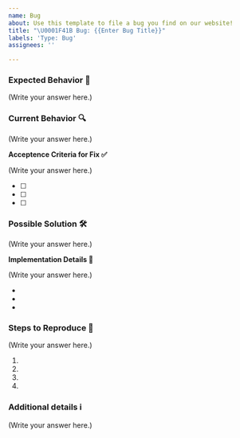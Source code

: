 ```yaml
---
name: Bug
about: Use this template to file a bug you find on our website!
title: "\U0001F41B Bug: {{Enter Bug Title}}"
labels: 'Type: Bug'
assignees: ''

---
```


<!--- Thank you for filing this bug report! Your contributions make open source software development happen! -->

### Expected Behavior 🧭
<!--- Tell us what should happen -->

(Write your answer here.)


### Current Behavior 🔍 
<!--- Tell us what happens instead of the expected behavior -->

(Write your answer here.)


**Acceptence Criteria for Fix ✅**

<!--- Break down the expected behavior into points to better help understand the solution-->

(Write your answer here.)


- [ ] 
- [ ] 
- [ ] 

### Possible Solution 🛠️ 
<!---  Do you have an idea for how to fix the bug? -->

(Write your answer here.)


**Implementation Details 🧰**
<!--- Not obligatory, but suggest an idea for implementing addition or change -->

(Write your answer here.)


- 
- 
- 

### Steps to Reproduce 🔢 
<!--- Provide a link to a live example, or an unambiguous set of steps to reproduce this bug. -->

(Write your answer here.)

1.
2.
3.
4.


### Additional details ℹ️ 
<!--- Is there anything else you'd like us to know? -->

(Write your answer here.)
